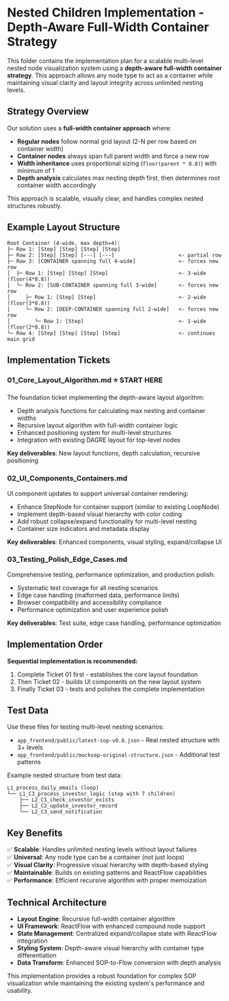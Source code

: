 # Nested Children Implementation - Depth-Aware Full-Width Container Strategy

This folder contains the implementation plan for a scalable multi-level nested node visualization system using a **depth-aware full-width container strategy**. This approach allows any node type to act as a container while maintaining visual clarity and layout integrity across unlimited nesting levels.

## Strategy Overview

Our solution uses a **full-width container approach** where:
- **Regular nodes** follow normal grid layout (2-N per row based on container width)
- **Container nodes** always span full parent width and force a new row  
- **Width inheritance** uses proportional sizing (`floor(parent * 0.8)`) with minimum of 1
- **Depth analysis** calculates max nesting depth first, then determines root container width accordingly

This approach is scalable, visually clear, and handles complex nested structures robustly.

## Example Layout Structure
```
Root Container (4-wide, max depth=4):
├─ Row 1: [Step] [Step] [Step] [Step]
├─ Row 2: [Step] [Step] [---] [---]                     <- partial row
├─ Row 3: [CONTAINER spanning full 4-wide]              <- forces new row
│  ├─ Row 1: [Step] [Step] [Step]                       <- 3-wide (floor(4*0.8))
│  └─ Row 2: [SUB-CONTAINER spanning full 3-wide]       <- forces new row
│     ├─ Row 1: [Step] [Step]                           <- 2-wide (floor(3*0.8))
│     └─ Row 2: [DEEP-CONTAINER spanning full 2-wide]   <- forces new row
│        └─ Row 1: [Step]                               <- 1-wide (floor(2*0.8))
└─ Row 4: [Step] [Step] [Step] [Step]                   <- continues main grid
```

## Implementation Tickets

### **01_Core_Layout_Algorithm.md** ⭐ **START HERE**
The foundation ticket implementing the depth-aware layout algorithm:
- Depth analysis functions for calculating max nesting and container widths
- Recursive layout algorithm with full-width container logic
- Enhanced positioning system for multi-level structures
- Integration with existing DAGRE layout for top-level nodes

**Key deliverables**: New layout functions, depth calculation, recursive positioning

### **02_UI_Components_Containers.md** 
UI component updates to support universal container rendering:
- Enhance StepNode for container support (similar to existing LoopNode)
- Implement depth-based visual hierarchy with color coding
- Add robust collapse/expand functionality for multi-level nesting
- Container size indicators and metadata display

**Key deliverables**: Enhanced components, visual styling, expand/collapse UI

### **03_Testing_Polish_Edge_Cases.md**
Comprehensive testing, performance optimization, and production polish:
- Systematic test coverage for all nesting scenarios
- Edge case handling (malformed data, performance limits)
- Browser compatibility and accessibility compliance
- Performance optimization and user experience polish

**Key deliverables**: Test suite, edge case handling, performance optimization

## Implementation Order

**Sequential implementation is recommended:**
1. Complete Ticket 01 first - establishes the core layout foundation
2. Then Ticket 02 - builds UI components on the new layout system  
3. Finally Ticket 03 - tests and polishes the complete implementation

## Test Data

Use these files for testing multi-level nesting scenarios:
- `app_frontend/public/latest-sop-v0.8.json` - Real nested structure with 3+ levels
- `app_frontend/public/mocksop-original-structure.json` - Additional test patterns

Example nested structure from test data:
```
L1_process_daily_emails (loop)
└── L1_C3_process_investor_logic (step with 7 children)
    ├── L2_C1_check_investor_exists
    ├── L2_C2_update_investor_record  
    └── L2_C3_send_notification
```

## Key Benefits

✅ **Scalable**: Handles unlimited nesting levels without layout failures  
✅ **Universal**: Any node type can be a container (not just loops)  
✅ **Visual Clarity**: Progressive visual hierarchy with depth-based styling  
✅ **Maintainable**: Builds on existing patterns and ReactFlow capabilities  
✅ **Performance**: Efficient recursive algorithm with proper memoization  

## Technical Architecture

- **Layout Engine**: Recursive full-width container algorithm  
- **UI Framework**: ReactFlow with enhanced compound node support
- **State Management**: Centralized expand/collapse state with ReactFlow integration
- **Styling System**: Depth-aware visual hierarchy with container type differentiation
- **Data Transform**: Enhanced SOP-to-Flow conversion with depth analysis

This implementation provides a robust foundation for complex SOP visualization while maintaining the existing system's performance and usability. 